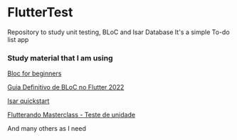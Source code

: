 # FlutterTest
Repository to study unit testing, BLoC and Isar Database
It's a simple To-do list app

### Study material that I am using
[Bloc for beginners](https://medium.com/flutter-community/flutter-bloc-for-beginners-839e22adb9f5)

[Guia Definitivo de BLoC no Flutter 2022](https://youtu.be/UukgrBIf3Cc?si=7pXtZJjUKV7FDPdG)

[Isar quickstart](https://isar.dev/tutorials/quickstart.html)

[Flutterando Masterclass - Teste de unidade](https://masterclass.flutterando.com.br/public/products/94222fd5-92e5-4890-8e87-455ef4346858)

And many others as I need
